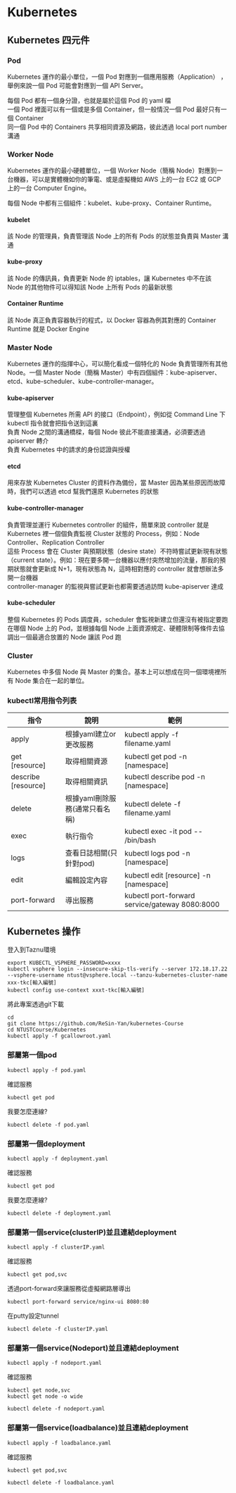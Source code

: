 # Kubernetes   


## Kubernetes 四元件  

### Pod  

Kubernetes 運作的最小單位，一個 Pod 對應到一個應用服務（Application） ，舉例來說一個 Pod 可能會對應到一個 API Server。  

每個 Pod 都有一個身分證，也就是屬於這個 Pod 的 yaml 檔  
一個 Pod 裡面可以有一個或是多個 Container，但一般情況一個 Pod 最好只有一個 Container  
同一個 Pod 中的 Containers 共享相同資源及網路，彼此透過 local port number 溝通  


### Worker Node  

Kubernetes 運作的最小硬體單位，一個 Worker Node（簡稱 Node）對應到一台機器，可以是實體機如你的筆電、或是虛擬機如 AWS 上的一台 EC2 或 GCP 上的一台 Computer Engine。  

每個 Node 中都有三個組件：kubelet、kube-proxy、Container Runtime。  

#### kubelet  

該 Node 的管理員，負責管理該 Node 上的所有 Pods 的狀態並負責與 Master 溝通  
#### kube-proxy  

該 Node 的傳訊員，負責更新 Node 的 iptables，讓 Kubernetes 中不在該 Node 的其他物件可以得知該 Node 上所有 Pods 的最新狀態  
#### Container Runtime  

該 Node 真正負責容器執行的程式，以 Docker 容器為例其對應的 Container Runtime 就是 Docker Engine  

### Master Node    
Kubernetes 運作的指揮中心，可以簡化看成一個特化的 Node 負責管理所有其他 Node。一個 Master Node（簡稱 Master）中有四個組件：kube-apiserver、etcd、kube-scheduler、kube-controller-manager。  

#### kube-apiserver  

管理整個 Kubernetes 所需 API 的接口（Endpoint），例如從 Command Line 下 kubectl 指令就會把指令送到這裏  
負責 Node 之間的溝通橋樑，每個 Node 彼此不能直接溝通，必須要透過 apiserver 轉介  
負責 Kubernetes 中的請求的身份認證與授權  
#### etcd  

用來存放 Kubernetes Cluster 的資料作為備份，當 Master 因為某些原因而故障時，我們可以透過 etcd 幫我們還原 Kubernetes 的狀態  
#### kube-controller-manager  

負責管理並運行 Kubernetes controller 的組件，簡單來說 controller 就是 Kubernetes 裡一個個負責監視 Cluster 狀態的 Process，例如：Node Controller、Replication Controller  
這些 Process 會在 Cluster 與預期狀態（desire state）不符時嘗試更新現有狀態（current state）。例如：現在要多開一台機器以應付突然增加的流量，那我的預期狀態就會更新成 N+1，現有狀態為 N，這時相對應的 controller 就會想辦法多開一台機器  
controller-manager 的監視與嘗試更新也都需要透過訪問 kube-apiserver 達成  
####  kube-scheduler  

整個 Kubernetes 的 Pods 調度員，scheduler 會監視新建立但還沒有被指定要跑在哪個 Node 上的 Pod，並根據每個 Node 上面資源規定、硬體限制等條件去協調出一個最適合放置的 Node 讓該 Pod 跑  

### Cluster  

Kubernetes 中多個 Node 與 Master 的集合。基本上可以想成在同一個環境裡所有 Node 集合在一起的單位。  


### kubectl常用指令列表  



 | 指令 | 說明  | 範例 |
|-------|-------|-------|
| apply | 	根據yaml建立or更改服務 |  kubectl apply -f filename.yaml |
| get [resource]	 | 取得相關資源 |  kubectl get pod -n [namespace] |
| describe [resource]		 | 取得相關資訊 |  kubectl describe pod -n [namespace] |
| delete  | 根據yaml刪除服務(通常只看名稱) |  kubectl delete -f filename.yaml |
| exec 	 | 執行指令 |  kubectl exec -it pod -- /bin/bash |
| logs	 | 查看日誌相關(只針對pod) |  kubectl logs pod -n [namespace] |
| edit  | 編輯設定內容 |  kubectl edit [resource] -n [namespace] |
| port-forward 	 | 導出服務 |  	kubectl port-forward service/gateway 8080:8000  |


## Kubernetes 操作  

登入到Taznu環境  
```
export KUBECTL_VSPHERE_PASSWORD=xxxx
kubectl vsphere login --insecure-skip-tls-verify --server 172.18.17.22 --vsphere-username ntust@vsphere.local --tanzu-kubernetes-cluster-name xxx-tkc[輸入編號]
kubectl config use-context xxxt-tkc[輸入編號]
```

將此專案透過git下載  
```
cd 
git clone https://github.com/ReSin-Yan/kubernetes-Course
cd NTUSTCourse/Kubernetes
kubectl apply -f gcallowroot.yaml  
```

### 部屬第一個pod   

```
kubectl apply -f pod.yaml
```
確認服務  
```
kubectl get pod
```
我要怎麼連線?  

```
kubectl delete -f pod.yaml
```

### 部屬第一個deployment   

```
kubectl apply -f deployment.yaml  
```

確認服務  
```
kubectl get pod
```
我要怎麼連線?  

```
kubectl delete -f deployment.yaml  
```

### 部屬第一個service(clusterIP)並且連結deployment   

```
kubectl apply -f clusterIP.yaml  
```

確認服務  
```
kubectl get pod,svc
```

透過port-forward來讓服務從虛擬網路層導出  

```
kubectl port-forward service/nginx-ui 8080:80
```
在putty設定tunnel  

```
kubectl delete -f clusterIP.yaml  
```

### 部屬第一個service(Nodeport)並且連結deployment   

```
kubectl apply -f nodeport.yaml 
```

確認服務  
```
kubectl get node,svc
kubectl get node -o wide
```


```
kubectl delete -f nodeport.yaml  
```

### 部屬第一個service(loadbalance)並且連結deployment   

```
kubectl apply -f loadbalance.yaml  
```


確認服務  
```
kubectl get pod,svc
```

```
kubectl delete -f loadbalance.yaml  
```
